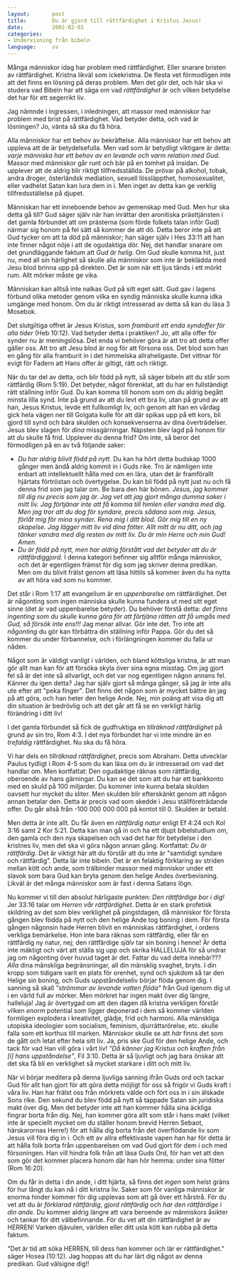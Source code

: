 ```yaml
---
layout:       post
title:        Du är gjord till rättfärdighet i Kristus Jesus!
date:         2002-02-01
categories:
- Undervisning från bibeln
language:     sv
---
```

Många människor idag har problem med
rättfärdighet. Eller snarare bristen av rättfärdighet. Kristna likväl
som ickekristna. De flesta vet förmodligen inte att det finns en
lösning på deras problem. Men det gör det, och här ska vi studera vad
Bibeln har att säga om vad <em>rättfärdighet</em> är och vilken
betydelse det har för ett segerrikt liv.

Jag nämnde i ingressen, i
inledningen, att massor med människor har problem med brist på
rättfärdighet. Vad betyder detta, och vad är lösningen? Jo, vänta så
ska du få höra.

Alla människor har ett behov av
bekräftelse. Alla människor har ett behov att uppleva att de är
betydelsefulla. Men vad som är betydligt viktigare är detta: <em>varje
människa har ett behov av en levande och varm relation med Gud.</em>
Massor med människor går runt och bär på en tomhet på insidan. De
upplever att de aldrig blir riktigt tillfredsställda. De prövar på
alkohol, tobak, andra droger, österländsk mediation, sexuell
lössläppthet, homosexualitet, eller vadhelst Satan kan lura dem in
i. Men inget av detta kan ge verklig tillfredsställelse på
djupet.

Människan har ett inneboende behov av gemenskap med
Gud. Men hur ska detta gå till? Gud säger själv när han inrättar den
aronitiska prästtjänsten i det gamla förbundet att om prästerna (som
förde folkets talan inför Gud) närmar sig honom på fel sätt så kommer
de att dö. Detta beror inte på att Gud tycker om att ta död på
människor; han säger själv i Hes 33:11 att han inte finner något nöje
i att de ogudaktiga dör. Nej, det handlar snarare om det grundläggande
faktum att <em>Gud är helig</em>. Om Gud skulle komma hit, just nu,
med all sin härlighet så skulle alla människor som inte är beklädda
med Jesu blod brinna upp på direkten. Det är som när ett ljus tänds i
ett mörkt rum. Allt mörker måste ge vika.

Människan kan alltså
inte nalkas Gud på sitt eget sätt. Gud gav i lagens förbund olika
metoder genom vilka en syndig människa skulle kunna idka umgänge med
honom. Om du är riktigt intresserad av detta så kan du läsa 3
Mosebok.

Det slutgiltiga offret är Jesus Kristus, som
<em>framburit ett enda syndoffer för alla tider</em> (Heb 10:12). Vad
betyder detta i praktiken? Jo, att alla offer för synder nu är
meningslösa. Det enda vi behöver göra är att tro att detta offer
gäller oss. Att tro att Jesu blod är nog för att försona oss. Det blod
som han en gång för alla framburit in i det himmelska
allraheligaste. Det vittnar för evigt för Fadern att Hans offer är
giltigt, rätt och riktigt.

När du tar del av detta, och blir
född på nytt, så säger bibeln att du står som rättfärdig (Rom
5:19). Det betyder, något förenklat, att du har en fullständigt rätt
ställning inför Gud. Du kan komma till honom som om du aldrig begått
minsta lilla synd. Inte på grund av att <em>du</em> levt ett bra liv,
utan på grund av att han, Jesus Kristus, levde ett fullkomligt liv,
och genom att han en vårdag gick hela vägen ner till Golgata kulle för
att där spikas upp på ett kors, bli gjord till synd och bära skulden
och konsekvenserna av dina överträdelser. Jesus blev slagen för
<em>dina</em> missgärningar. Näpsten blev lagd på honom för att
<em>du</em> skulle få frid. Upplever du denna frid? Om inte, så beror
det förmodligen på en av två följande saker:

<ul><li><em>Du har
aldrig blivit född på nytt.</em> Du kan ha hört detta budskap 1000
gånger men ändå aldrig kommit in i Guds rike. Tro är nämligen inte
enbart att intellektuellt hålla med om en lära, utan det är
framförallt hjärtats förtröstan och övertygelse. Du kan bli född på
nytt just nu och få denna frid som jag talar om. Be bara den här
bönen. <em>Jesus, jag kommer till dig nu precis som jag är. Jag vet att
jag gjort många dumma saker i mitt liv. Jag förtjänar inte att få
komma till himlen eller vandra med dig. Men jag tror att du dog för
syndare, precis sådana som mig. Jesus, förlåt mig för mina
synder. Rena mig i ditt blod. Gör mig till en ny skapelse. Jag lägger
mitt liv vid dina fötter. Allt mitt är nu ditt, och jag tänker vandra
med dig resten av mitt liv. Du är min Herre och min Gud!
Amen.</em></li>
<li><em>Du är född på nytt, men har aldrig förstått
vad det betyder att du är rättfärdiggjord.</em> I denna kategori
befinner sig alltför många människor, och det är egentligen främst för
dig som jag skriver denna predikan. Men om du blivit frälst genom att
läsa hittils så kommer även du ha nytta av att höra vad som nu
kommer.</li></ul>

Det står i Rom 1:17 att evangelium är en
<em>uppenbarelse</em> om rättfärdighet. Det är någonting som ingen
människa skulle kunna fundera ut med sitt eget sinne (det är vad
uppenbarelse betyder). Du behöver förstå detta: <em>det finns
ingenting som du skulle kunna göra för att förtjäna rätten att få
umgås med Gud, så försök inte ens!!!</em> Jag menar allvar. Gör inte
det. Tro inte att <em>någonting</em> du gör kan förbättra din
ställning inför Pappa. Gör du det så kommer du under förbannelse, och
i förlängningen kommer du falla ur nåden.

Något som är väldigt
vanligt i världen, och bland köttsliga kristna, är att man gör allt
man kan för att försöka skyla över sina egna misstag. Om jag gjort fel
så är det inte så allvarligt, och det var nog egentligen någon annans
fel. Känner du igen detta? Jag har själv gjort så många gånger, så jag
är inte alls ute efter att "peka finger". Det finns det någon som är
mycket bättre än jag på att göra, och han heter den helige Ande. Nej,
min poäng att visa dig att din situation är bedrövlig och att det går
att få se en verkligt härlig förändring i ditt liv!

I det gamla
förbundet så fick de gudfruktiga en <em>tillräknad rättfärdighet</em>
på grund av sin tro, Rom 4:3. I det nya förbundet har vi inte mindre
än en <em>trefaldig</em> rättfärdighet. Nu ska du få höra.

Vi
har dels en <em>tillräknad rättfärdighet</em>, precis som
Abraham. Detta utvecklar Paulus tydligt i Rom 4-5 som du kan läsa om
du är intresserad om vad det handlar om. Men kortfattat: Den
ogudaktige räknas som rättfärdig, oberoende av hans gärningar. Du kan
se det som att du har ett bankkonto med en skuld på 100 miljarder. Du
kommer inte kunna betala skulden oavsett hur mycket du sliter. Men
skulden blir efterskänkt genom att någon annan betalar den. Detta är
precis vad som skedde i Jesu ställföreträdande offer. Du går allså
från -100 000 000 000 på kontot till 0. Skulden är betald.

Men detta är inte allt. Du får
även en <em>rättfärdig natur</em> enligt Ef 4:24 och Kol 3:16 samt 2
Kor 5:21. Detta kan man gå in och ha ett djupt bibelstudium om, den
gamla och den nya skapelsen och vad det har för betydelse i den
kristnes liv, men det ska vi göra någon annan gång. Kortfattat: <em>Du
är rättfärdig.</em> Det är viktigt här att du förstår att du inte är
"samtidigt syndare och rättfärdig". Detta lär inte bibeln. Det är en
felaktig förklaring av striden mellan kött och ande, som trälbinder
massor med människor under ett slavok som bara Gud kan bryta genom den
helige Andes överbevisning. Likväl är det många människor som är fast
i denna Satans lögn.

Nu kommer vi till den absolut härligaste
punkten: <em>Den rättfärdige bor i dig!</em> Jer 33:16 talar om
<em>Herren vår rättfärdighet</em>. Detta är en stark profetisk
skildring av det som blev verklighet på pingstdagen, då människor för
första gången blev födda på nytt och den helige Ande tog boning i
dem. För första gången någonsin hade Herren blivit en människas
rättfärdighet, i ordens verkliga bemärkelse. Hon inte bara räknas som
rättfärdig, eller får en rättfärdig ny natur, nej; den rättfärdige
<em>själv</em> tar sin boning i henne! Är detta inte mäktigt och värt
att ställa sig upp och skrika HALLELUJA för så undrar jag om någonting
över huvud taget är det. Fattar du vad detta innebär??? <em>Alla</em>
dina mänskliga begränsningar, all din mänsklig svaghet, bryts. I din
kropp som tidigare varit en plats för orenhet, synd och sjukdom så tar
den Helige sin boning, och Guds uppståndelseliv börjar flöda genom
dig. I sanning så skall <em>"strömmar av levande vatten flöda"</em>
från Gud igenom dig ut i en värld full av mörker. Men mörkret har
ingen makt över dig längre, halleluja! Jag är övertygad om att den
dagen då kristna verkligen förstår vilken <em>enorm</em> potential som
ligger deponerad i dem så kommer världen formligen explodera i
kreativitet, glädje, frid och harmoni. Alla mänskliga utopiska
ideologier som socialism, feminism, djurrättsrörelse, etc. skulle
falla som ett korthus till marken. Människor skulle se att
<em>här</em> finns det som de gått och letat efter hela sitt liv. Ja,
pris ske Gud för den helige Ande, och tack för vad Han vill göra i
vårt liv! <em>"Då känner jag Kristus och kraften från [i] hans
uppståndelse"</em>, Fil 3:10. Detta är så ljuvligt och jag bara
önskar att det ska få bli en verklighet så mycket starkare i ditt och
mitt liv.

När vi börjar meditera på denna ljuvliga sanning
ifrån Guds ord och tackar Gud för allt han gjort för att göra detta
möjligt för oss så frigör vi Guds kraft i våra liv. Han har frälst oss
från mörkrets välde och fört oss in i sin älskade Sons rike. Den
sekund du blev född på nytt så tappade Satan sin juridiska makt över
dig. Men det betyder inte att han kommer hålla sina äckliga fingrar
borta från dig. Nej, han kommer göra allt som står i hans makt (vilket
inte är speciellt mycket om du ställer honom brevid Herren Sebaot,
härskarornas Herre!) för att hålla dig borta från det överflödande liv
som Jesus vill föra dig in i. Och ett av allra effektivaste vapen han
har för detta är att hålla folk borta från uppenbarelsen om vad Gud
gjort för dem i och med försoningen. Han vill hindra folk från att
läsa Guds Ord, för han vet att den som gör det kommer placera honom
där han hör hemma: under sina fötter (Rom 16:20).

Om du får in
detta i din ande, i ditt hjärta, så finns det <em>ingen</em> som helst
gräns för hur långt du kan nå i ditt kristna liv. Saker som för
vanliga människor är enorma hinder kommer för dig upplevas som att gå
över ett hårstrå. För du vet att du är <em>förklarad rättfärdig</em>,
<em>gjord rättfärdig</em> och <em>har den rättfärdige i din
ande</em>. Du kommer aldrig längre att vara beroende av människors
åsikter och tankar för ditt välbefinnande. För du vet att din
rättfärdighet är av HERREN! Varken djävulen, världen eller ditt usla
kött kan rubba på detta faktum.

"Det är tid att söka HERREN,
till dess han kommer och lär er rättfärdighet." säger Hosea
(10:12). Jag hoppas att du har lärt dig något av denna predikan. Gud
välsigne dig!!
